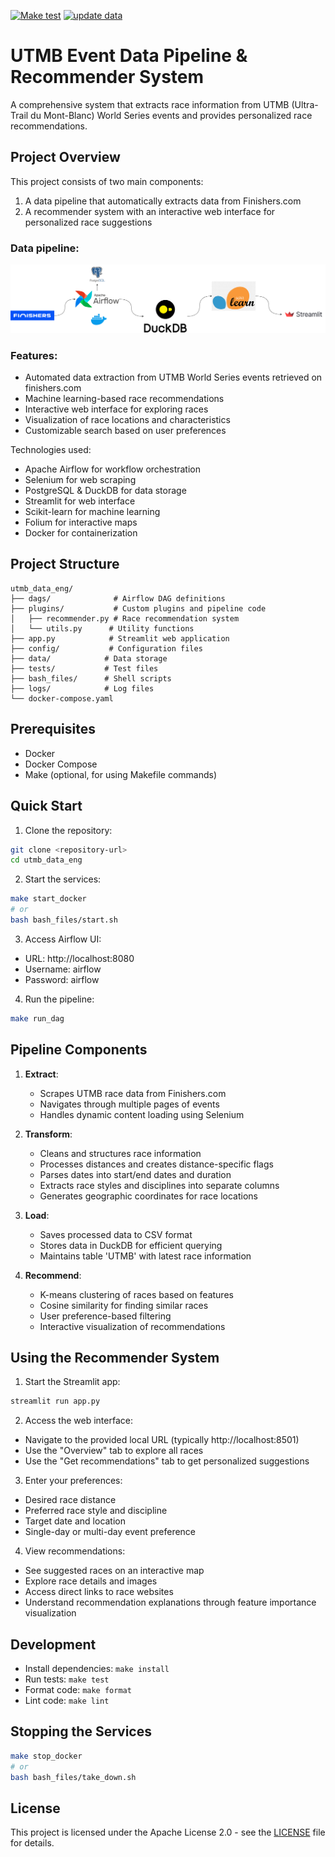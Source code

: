 [![Make test](https://github.com/thibtd/DataEng_UTMB_pipeline/actions/workflows/main.yml/badge.svg)](https://github.com/thibtd/DataEng_UTMB_pipeline/actions/workflows/main.yml) [![update data](https://github.com/thibtd/DataEng_UTMB_pipeline/actions/workflows/dataPipeline.yml/badge.svg)](https://github.com/thibtd/DataEng_UTMB_pipeline/actions/workflows/dataPipeline.yml)
# UTMB Event Data Pipeline & Recommender System

A comprehensive system that extracts race information from UTMB (Ultra-Trail du Mont-Blanc) World Series events and provides personalized race recommendations.

## Project Overview

This project consists of two main components:
1. A data pipeline that automatically extracts data from Finishers.com
2. A recommender system with an interactive web interface for personalized race suggestions

### Data pipeline:

![Data Pipeline Schema](assets/schema.png)


### Features:
- Automated data extraction from UTMB World Series events retrieved on finishers.com
- Machine learning-based race recommendations
- Interactive web interface for exploring races
- Visualization of race locations and characteristics
- Customizable search based on user preferences

Technologies used:
- Apache Airflow for workflow orchestration
- Selenium for web scraping
- PostgreSQL & DuckDB for data storage
- Streamlit for web interface
- Scikit-learn for machine learning
- Folium for interactive maps
- Docker for containerization

## Project Structure

```
utmb_data_eng/
├── dags/              # Airflow DAG definitions
├── plugins/           # Custom plugins and pipeline code
│   ├── recommender.py # Race recommendation system
│   └── utils.py      # Utility functions
├── app.py            # Streamlit web application
├── config/           # Configuration files
├── data/            # Data storage
├── tests/           # Test files
├── bash_files/      # Shell scripts
├── logs/            # Log files
└── docker-compose.yaml
```

## Prerequisites

- Docker
- Docker Compose
- Make (optional, for using Makefile commands)

## Quick Start

1. Clone the repository:
```bash
git clone <repository-url>
cd utmb_data_eng
```

2. Start the services:
```bash
make start_docker
# or
bash bash_files/start.sh
```

3. Access Airflow UI:
- URL: http://localhost:8080
- Username: airflow
- Password: airflow

4. Run the pipeline:
```bash
make run_dag
```

## Pipeline Components

1. **Extract**: 
   - Scrapes UTMB race data from Finishers.com
   - Navigates through multiple pages of events
   - Handles dynamic content loading using Selenium

2. **Transform**: 
   - Cleans and structures race information
   - Processes distances and creates distance-specific flags
   - Parses dates into start/end dates and duration
   - Extracts race styles and disciplines into separate columns
   - Generates geographic coordinates for race locations

3. **Load**: 
   - Saves processed data to CSV format
   - Stores data in DuckDB for efficient querying
   - Maintains table 'UTMB' with latest race information

4. **Recommend**:
   - K-means clustering of races based on features
   - Cosine similarity for finding similar races
   - User preference-based filtering
   - Interactive visualization of recommendations

## Using the Recommender System

1. Start the Streamlit app:
```bash
streamlit run app.py
```

2. Access the web interface:
- Navigate to the provided local URL (typically http://localhost:8501)
- Use the "Overview" tab to explore all races
- Use the "Get recommendations" tab to get personalized suggestions

3. Enter your preferences:
- Desired race distance
- Preferred race style and discipline
- Target date and location
- Single-day or multi-day event preference

4. View recommendations:
- See suggested races on an interactive map
- Explore race details and images
- Access direct links to race websites
- Understand recommendation explanations through feature importance visualization

## Development

- Install dependencies: `make install`
- Run tests: `make test`
- Format code: `make format`
- Lint code: `make lint`

## Stopping the Services

```bash
make stop_docker
# or
bash bash_files/take_down.sh
```

## License

This project is licensed under the Apache License 2.0 - see the [LICENSE](http://www.apache.org/licenses/LICENSE-2.0) file for details.
